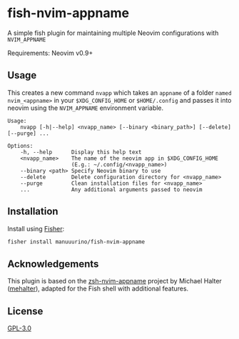 # fish-nvim-appname

A simple fish plugin for maintaining multiple Neovim configurations with `NVIM_APPNAME`

Requirements: Neovim v0.9+

## Usage

This creates a new command `nvapp` which takes an `appname` of a folder `named nvim_<appname>` in your `$XDG_CONFIG_HOME` or `$HOME/.config` and passes it into neovim using the `NVIM_APPNAME` environment variable.

```
Usage:
    nvapp [-h|--help] <nvapp_name> [--binary <binary_path>] [--delete] [--purge] ...

Options:
    -h, --help      Display this help text
    <nvapp_name>    The name of the neovim app in $XDG_CONFIG_HOME
                    (E.g.: ~/.config/<nvapp_name>)
    --binary <path> Specify Neovim binary to use
    --delete        Delete configuration directory for <nvapp_name>
    --purge         Clean installation files for <nvapp_name>
    ...             Any additional arguments passed to neovim
```

## Installation

Install using [Fisher](https://github.com/jorgebucaran/fisher):

```sh
fisher install manuuurino/fish-nvim-appname
```

## Acknowledgements

This plugin is based on the [zsh-nvim-appname](https://github.com/mehalter/zsh-nvim-appname/) project by Michael Halter ([mehalter](https://github.com/mehalter)), adapted for the Fish shell with additional features.

## License

[GPL-3.0](LICENSE)
